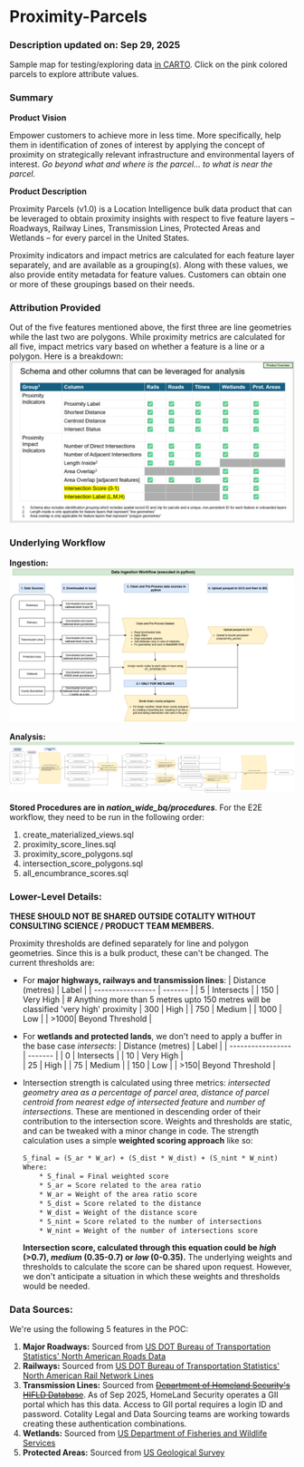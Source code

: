# Proximity-Parcels
### Description updated on: Sep 29, 2025
Sample map for testing/exploring data [in CARTO](https://clausa.app.carto.com/viewer/2af35209-5a50-4e3d-9d5f-a0ed11b30804). Click on the pink colored parcels to explore attribute values.

### Summary
**Product Vision**

Empower customers to achieve more in less time. More specifically, help them in identification of zones of interest by applying the concept of proximity on strategically relevant infrastructure and environmental layers of interest. 
*Go beyond what and where is the parcel… to what is near the parcel.* 

**Product Description**

Proximity Parcels (v1.0) is a Location Intelligence bulk data product that can be leveraged to obtain proximity insights with respect to five feature layers – Roadways, Railway Lines, Transmission Lines, Protected Areas and Wetlands – for every parcel in the United States. 

Proximity indicators and impact metrics are calculated for each feature layer separately, and are available as a grouping(s). Along with these values, we also provide entity metadata for feature values. Customers can obtain one or more of these groupings based on their needs.

### Attribution Provided
Out of the five features mentioned above, the first three are line geometries while the last two are polygons. While proximity metrics are calculated for all five, impact metrics vary based on whether a feature is a line or a polygon. Here is a breakdown:
![Schema](docs/schema.png)


### Underlying Workflow
**Ingestion:**
![Ingestion in python](docs/ingestion.png)

**Analysis:**
![Analysis in BQ](docs/analysis.png)

**Stored Procedures are in *nation_wide_bq/procedures***. For the E2E workflow, they need to be run in the following order:
1. create_materialized_views.sql
2. proximity_score_lines.sql
3. proximity_score_polygons.sql
4. intersection_score_polygons.sql
5. all_encumbrance_scores.sql

### Lower-Level Details:
**THESE SHOULD NOT BE SHARED OUTSIDE COTALITY WITHOUT CONSULTING SCIENCE / PRODUCT TEAM MEMBERS.**

Proximity thresholds are defined separately for line and polygon geometries. Since this is a bulk product, these can't be changed. The current thresholds are:

* For **major highways, railways and transmission lines**:
    | Distance (metres) | Label |
    | ----------------- | ------- |
    | 5    | Intersects |
    | 150  | Very High  | # Anything more than 5 metres upto 150 metres will be classified 'very high' proximity
    | 300  | High       |
    | 750  | Medium     |
    | 1000 | Low        |
    | >1000| Beyond Threshold | 

* For **wetlands and protected lands**, we don't need to apply a buffer in the base case *intersects*:
    | Distance (metres) | Label |
    | ----------------- | ------- |
    | 0   | Intersects |
    | 10  | Very High  |             
    | 25  | High       |
    | 75  | Medium     |
    | 150 | Low        |
    | >150| Beyond Threshold |

* Intersection strength is calculated using three metrics: *intersected geometry area as a percentage of parcel area*, *distance of parcel centroid from nearest edge of intersected feature* and *number of intersections*. These are mentioned in descending order of their contribution to the intersection score. Weights and thresholds are static, and can be tweaked with a minor change in code. The strength calculation uses a simple **weighted scoring approach** like so:
    ```
    S_final = (S_ar * W_ar) + (S_dist * W_dist) + (S_nint * W_nint)
    Where:
        * S_final = Final weighted score
        * S_ar = Score related to the area ratio
        * W_ar = Weight of the area ratio score
        * S_dist = Score related to the distance
        * W_dist = Weight of the distance score
        * S_nint = Score related to the number of intersections
        * W_nint = Weight of the number of intersections score
    ```
    **Intersection score, calculated through this equation could be *high* (>0.7), *medium* (0.35-0.7) or *low* (0-0.35).**
    The underlying weights and thresholds to calculate the score can be shared upon request. However, we don't anticipate a situation in which these weights and thresholds would be needed. 


### Data Sources:
We're using the following 5 features in the POC:
1. **Major Roadways:** Sourced from [US DOT Bureau of Transportation Statistics' North American Roads Data](https://geodata.bts.gov/datasets/usdot::north-american-roads/about)
2. **Railways:** Sourced from [US DOT Bureau of Transportation Statistics' North American Rail Network Lines](https://geodata.bts.gov/datasets/usdot::north-american-rail-network-lines/about)
3. **Transmission Lines:** Sourced from ~~[Department of Homeland Security's HIFLD Database](https://hifld-geoplatform.hub.arcgis.com/datasets/geoplatform::transmission-lines-1/about)~~. As of Sep 2025, HomeLand Security operates a GII portal which has this data. Access to GII portal requires a login ID and password. Cotality Legal and Data Sourcing teams are working towards creating these authentication combinations.
4. **Wetlands:** Sourced from [US Department of Fisheries and Wildlife Services](https://www.fws.gov/program/national-wetlands-inventory/download-state-wetlands-data)
5. **Protected Areas:** Sourced from [US Geological Survey](https://www.sciencebase.gov/catalog/item/6759abcfd34edfeb8710a004) 